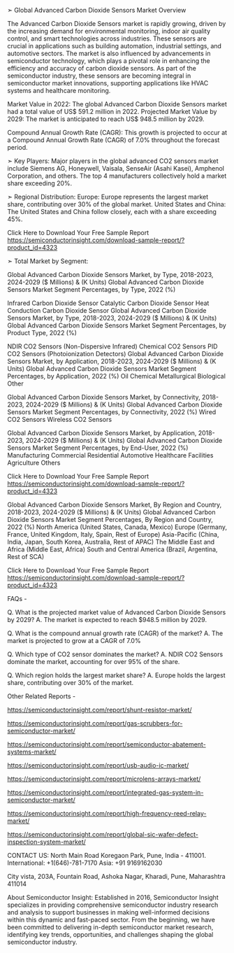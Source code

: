➣ Global Advanced Carbon Dioxide Sensors Market Overview

The Advanced Carbon Dioxide Sensors market is rapidly growing, driven by the increasing demand for environmental monitoring, indoor air quality control, and smart technologies across industries. These sensors are crucial in applications such as building automation, industrial settings, and automotive sectors. The market is also influenced by advancements in semiconductor technology, which plays a pivotal role in enhancing the efficiency and accuracy of carbon dioxide sensors. As part of the semiconductor industry, these sensors are becoming integral in semiconductor market innovations, supporting applications like HVAC systems and healthcare monitoring.

Market Value in 2022: The global Advanced Carbon Dioxide Sensors market had a total value of US$ 591.2 million in 2022.
Projected Market Value by 2029: The market is anticipated to reach US$ 948.5 million by 2029.

Compound Annual Growth Rate (CAGR): This growth is projected to occur at a Compound Annual Growth Rate (CAGR) of 7.0% throughout the forecast period.

➣ Key Players:
Major players in the global advanced CO2 sensors market include Siemens AG, Honeywell, Vaisala, SenseAir (Asahi Kasei), Amphenol Corporation, and others.
The top 4 manufacturers collectively hold a market share exceeding 20%.

➣ Regional Distribution:
Europe: Europe represents the largest market share, contributing over 30% of the global market.
United States and China: The United States and China follow closely, each with a share exceeding 45%.

Click Here to Download Your Free Sample Report
https://semiconductorinsight.com/download-sample-report/?product_id=4323

➣ Total Market by Segment:

Global Advanced Carbon Dioxide Sensors Market, by Type, 2018-2023, 2024-2029 ($ Millions) & (K Units) Global Advanced Carbon Dioxide Sensors Market Segment Percentages, by Type, 2022 (%)

Infrared Carbon Dioxide Sensor
Catalytic Carbon Dioxide Sensor
Heat Conduction Carbon Dioxide Sensor
Global Advanced Carbon Dioxide Sensors Market, by Type, 2018-2023, 2024-2029 ($ Millions) & (K Units) Global Advanced Carbon Dioxide Sensors Market Segment Percentages, by Product Type, 2022 (%)

NDIR CO2 Sensors (Non-Dispersive Infrared)
Chemical CO2 Sensors
PID CO2 Sensors (Photoionization Detectors)
Global Advanced Carbon Dioxide Sensors Market, by Application, 2018-2023, 2024-2029 ($ Millions) & (K Units) Global Advanced Carbon Dioxide Sensors Market Segment Percentages, by Application, 2022 (%)
Oil
Chemical
Metallurgical
Biological
Other

Global Advanced Carbon Dioxide Sensors Market, by Connectivity, 2018-2023, 2024-2029 ($ Millions) & (K Units) Global Advanced Carbon Dioxide Sensors Market Segment Percentages, by Connectivity, 2022 (%)
Wired CO2 Sensors
Wireless CO2 Sensors

Global Advanced Carbon Dioxide Sensors Market, by Application, 2018-2023, 2024-2029 ($ Millions) & (K Units) Global Advanced Carbon Dioxide Sensors Market Segment Percentages, by End-User, 2022 (%)
Manufacturing
Commercial
Residential
Automotive
Healthcare Facilities
Agriculture
Others

Click Here to Download Your Free Sample Report
https://semiconductorinsight.com/download-sample-report/?product_id=4323

Global Advanced Carbon Dioxide Sensors Market, By Region and Country, 2018-2023, 2024-2029 ($ Millions) & (K Units) Global Advanced Carbon Dioxide Sensors Market Segment Percentages, By Region and Country, 2022 (%)
North America (United States, Canada, Mexico)
Europe (Germany, France, United Kingdom, Italy, Spain, Rest of Europe)
Asia-Pacific (China, India, Japan, South Korea, Australia, Rest of APAC)
The Middle East and Africa (Middle East, Africa)
South and Central America (Brazil, Argentina, Rest of SCA)

Click Here to Download Your Free Sample Report
https://semiconductorinsight.com/download-sample-report/?product_id=4323

FAQs -

Q. What is the projected market value of Advanced Carbon Dioxide Sensors by 2029?
A. The market is expected to reach $948.5 million by 2029.

Q. What is the compound annual growth rate (CAGR) of the market?
A. The market is projected to grow at a CAGR of 7.0%

Q. Which type of CO2 sensor dominates the market?
A. NDIR CO2 Sensors dominate the market, accounting for over 95% of the share.

Q. Which region holds the largest market share?
A. Europe holds the largest share, contributing over 30% of the market.

Other Related Reports -

https://semiconductorinsight.com/report/shunt-resistor-market/

https://semiconductorinsight.com/report/gas-scrubbers-for-semiconductor-market/

https://semiconductorinsight.com/report/semiconductor-abatement-systems-market/

https://semiconductorinsight.com/report/usb-audio-ic-market/

https://semiconductorinsight.com/report/microlens-arrays-market/

https://semiconductorinsight.com/report/integrated-gas-system-in-semiconductor-market/

https://semiconductorinsight.com/report/high-frequency-reed-relay-market/

https://semiconductorinsight.com/report/global-sic-wafer-defect-inspection-system-market/

CONTACT US:
North Main Road Koregaon Park, Pune, India - 411001.
International: +1(646)-781-7170
Asia: +91 9169162030

City vista, 203A, Fountain Road, Ashoka Nagar, Kharadi, Pune, Maharashtra 411014

About Semiconductor Insight:
Established in 2016, Semiconductor Insight specializes in providing comprehensive semiconductor industry research and analysis to support businesses in making well-informed decisions within this dynamic and fast-paced sector. From the beginning, we have been committed to delivering in-depth semiconductor market research, identifying key trends, opportunities, and challenges shaping the global semiconductor industry.
